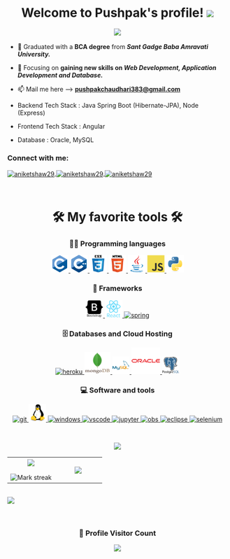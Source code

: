 
<h1 align="center">
  Welcome to Pushpak's profile!
  <img src="https://media.giphy.com/media/hvRJCLFzcasrR4ia7z/giphy.gif" width="28">
</h1>

<!-- Typing SVG by DenverCoder1 - https://github.com/aniketshaw29/readme-typing-svg -->
<p align="center">
  <a href="https://github.com/aniketshaw29/readme-typing-svg"><img src="https://readme-typing-svg.herokuapp.com?font=fira&size=23&color=F74533&background=EFFF4F00&center=true&width=500&height=45&lines=A+Self+Taught+Developer;Learning+Web+App+Development;Backend+Developer;A+Quick+Learner"></a>
</p>

<!-- <h1 align="center">Hey there, Aniket here</h1>
<h3 align="center">Technology Enthusiast</h3> -->
<!--
**aniketshaw29/aniketshaw29** is a ✨ _special_ ✨ repository because its `README.md` (this file) appears on your GitHub profile.
Here are some ideas to get you started:
- 🔭 I’m currently working on ...
- 👯 I’m looking to collaborate on ...
- 🤔 I’m looking for help with ...
- 💬 Ask me about ...
- 😄 Pronouns: ...
- ⚡ Fun fact: ...
-->


- 🔭 Graduated with a **BCA degree** from **_Sant Gadge Baba Amravati University._**

- 🌱 Focusing on **gaining new skills on _Web Development, Application Development and Database._**

- 📫 Mail me here --> **pushpakchaudhari383@gmail.com**


- Backend Tech Stack      : Java Spring Boot (Hibernate-JPA), Node (Express)
- Frontend Tech Stack     : Angular
- Database                : Oracle, MySQL



<h3 align="left">Connect with me:</h3>
<p align="left">
    <a href="https://www.linkedin.com/in/pushpak-chaudhari-a3941323a/" target="blank">
        <img align="center" src="https://raw.githubusercontent.com/rahuldkjain/github-profile-readme-generator/master/src/images/icons/Social/linked-in-alt.svg" alt="aniketshaw29" height="30" width="40" />
    </a>
    <a href="https://github.com/PushpakChaudhari" target="blank">
        <img align="center" src="https://raw.githubusercontent.com/rahuldkjain/github-profile-readme-generator/master/src/images/icons/Social/hackerrank.svg" alt="aniketshaw29" height="30" width="40" />
    </a>
    <a href="#" target="blank">
        <img align="center" src="https://raw.githubusercontent.com/rahuldkjain/github-profile-readme-generator/master/src/images/icons/Social/instagram.svg" alt="aniketshaw29" height="30" width="40" />
    </a>
 
</p>
<br>
<h1 align="center">🛠️ My favorite tools 🛠️ </h1>
<div align="center">
    <h3>👨‍💻 Programming languages</h3>
    <!--<h3 align="left">Languages and Tools:</h3> -->
    <p align="center">
        <a href="https://www.cprogramming.com/" target="_blank" rel="noreferrer"> 
            <img src="https://raw.githubusercontent.com/devicons/devicon/master/icons/c/c-original.svg" alt="c" width="40" height="40"/> 
        </a>
        <a href="https://www.w3schools.com/cpp/" target="_blank" rel="noreferrer"> 
            <img src="https://raw.githubusercontent.com/devicons/devicon/master/icons/cplusplus/cplusplus-original.svg" alt="cplusplus" width="40" height="40"/> 
        </a> 
        <a href="https://www.w3schools.com/css/" target="_blank" rel="noreferrer"> 
            <img src="https://raw.githubusercontent.com/devicons/devicon/master/icons/css3/css3-original-wordmark.svg" alt="css3" width="40" height="40"/> 
        </a>
        <a href="https://www.w3.org/html/" target="_blank" rel="noreferrer"> 
            <img src="https://raw.githubusercontent.com/devicons/devicon/master/icons/html5/html5-original-wordmark.svg" alt="html5" width="40" height="40"/> 
        </a> 
        <a href="https://www.java.com" target="_blank" rel="noreferrer"> 
            <img src="https://raw.githubusercontent.com/devicons/devicon/master/icons/java/java-original.svg" alt="java" width="40" height="40"/> 
        </a>
        <a href="https://developer.mozilla.org/en-US/docs/Web/JavaScript" target="_blank" rel="noreferrer"> 
            <img src="https://raw.githubusercontent.com/devicons/devicon/master/icons/javascript/javascript-original.svg" alt="javascript" width="40" height="40"/> 
        </a>
        <a href="https://www.python.org" target="_blank" rel="noreferrer"> 
            <img src="https://raw.githubusercontent.com/devicons/devicon/master/icons/python/python-original.svg" alt="python" width="40" height="40"/> 
        </a>
    </p>
    <h3> 🧰 Frameworks</h3>
    <p align="center">
        <a href="https://getbootstrap.com" target="_blank" rel="noreferrer"> 
            <img src="https://raw.githubusercontent.com/devicons/devicon/master/icons/bootstrap/bootstrap-plain-wordmark.svg" alt="bootstrap" width="40" height="40"/> 
        </a>
        <!--  <a href="https://www.djangoproject.com/" target="_blank" rel="noreferrer"> <img src="https://raw.githubusercontent.com/devicons/devicon/master/icons/django/django-original.svg" alt="django" width="40" height="40"/> </a> -->
        <!-- <a href="https://flask.palletsprojects.com/" target="_blank" rel="noreferrer"> 
            <img src="https://www.vectorlogo.zone/logos/pocoo_flask/pocoo_flask-icon.svg" alt="flask" width="40" height="40"/> 
        </a>  -->
        <a href="https://reactjs.org/" target="_blank" rel="noreferrer"> <img src="https://raw.githubusercontent.com/devicons/devicon/master/icons/react/react-original-wordmark.svg" alt="react" width="40" height="40"/> </a>
        <!-- <a href="https://nodejs.org" target="_blank" rel="noreferrer"> 
            <img src="https://raw.githubusercontent.com/devicons/devicon/master/icons/nodejs/nodejs-original-wordmark.svg" alt="nodejs" width="70" height="60"/> 
        </a> -->
        <a href="https://spring.io/" target="_blank" rel="noreferrer"> 
            <img src="https://www.vectorlogo.zone/logos/springio/springio-icon.svg" alt="spring" width="40" height="40"/> 
        </a>
        <!-- <a href="https://pandas.pydata.org/" target="_blank" rel="noreferrer"> 
            <img src="https://raw.githubusercontent.com/devicons/devicon/2ae2a900d2f041da66e950e4d48052658d850630/icons/pandas/pandas-original.svg" alt="pandas" width="40" height="40"/> 
        </a> -->
    </p>
    <h3>🗄️ Databases and Cloud Hosting</h3>
    <p align="center"> 
        <a href="https://heroku.com" target="_blank" rel="noreferrer"> 
            <img src="https://www.vectorlogo.zone/logos/heroku/heroku-icon.svg" alt="heroku" width="40" height="40"/> 
        </a>
        <a href="https://www.mongodb.com/" target="_blank" rel="noreferrer"> 
            <img src="https://raw.githubusercontent.com/devicons/devicon/master/icons/mongodb/mongodb-original-wordmark.svg" alt="mongodb" width="60" height="50"/> 
        </a> 
        <a href="https://www.mysql.com/" target="_blank" rel="noreferrer"> 
            <img src="https://raw.githubusercontent.com/devicons/devicon/master/icons/mysql/mysql-original-wordmark.svg" alt="mysql" width="40" height="40"/> 
        </a> 
        <a href="https://www.oracle.com/" target="_blank" rel="noreferrer"> 
            <img src="https://raw.githubusercontent.com/devicons/devicon/master/icons/oracle/oracle-original.svg" alt="oracle" width="66" height="60"/> 
        </a>
        <a href="https://www.postgresql.org" target="_blank" rel="noreferrer"> 
            <img src="https://raw.githubusercontent.com/devicons/devicon/master/icons/postgresql/postgresql-original-wordmark.svg" alt="postgresql" width="40" height="40"/>
        </a>
    </p>
    <h3>💻 Software and tools</h3>
    <p align="center"> 
        <a href="https://git-scm.com/" target="_blank" rel="noreferrer"> 
            <img src="https://www.vectorlogo.zone/logos/git-scm/git-scm-icon.svg" alt="git" width="40" height="40"/> 
        </a> 
        <a href="https://www.linux.org/" target="_blank" rel="noreferrer"> 
            <img src="https://raw.githubusercontent.com/devicons/devicon/master/icons/linux/linux-original.svg" alt="linux" width="40" height="40"/> 
        </a>
        <a href="https://windows.com" target="_blank" rel="noreferrer"> 
            <img src="https://img.icons8.com/fluency/48/000000/windows-10.png" alt="windows" width="40" height="40"/> 
        </a>
        <a href="https://visualstudiocode.com/" target="_blank" rel="noreferrer">  
            <img src="https://img.icons8.com/color/48/000000/visual-studio-code-2019.png" alt="vscode" width="40" height="40"/>
        </a>
        <a href="https://jupyter.org" target="_blank" rel="noreferrer"> 
            <img src="https://img.icons8.com/fluency/48/000000/jupyter.png" alt="jupyter" width="40" height="40"/> 
            </a>
        <a href="https://obsdtudio.org" target="_blank" rel="noreferrer"> 
            <img src="https://img.icons8.com/nolan/64/obs-studio.png" alt="obs" width="40" height="40"/> 
        </a>
        <a href="https://eclipse.org" target="_blank" rel="noreferrer">
            <img src="https://img.icons8.com/nolan/64/java-eclipse.png" alt="eclipse" width="40" height="40"/> 
        </a>
        <a href="https://www.selenium.dev" target="_blank" rel="noreferrer"> 
            <img src="https://raw.githubusercontent.com/detain/svg-logos/780f25886640cef088af994181646db2f6b1a3f8/svg/selenium-logo.svg" alt="selenium" width="40" height="40"/> 
        </a>
    </p>
</div>
<br>
<p  align="center">
    <img src="https://user-images.githubusercontent.com/73097560/115834477-dbab4500-a447-11eb-908a-139a6edaec5c.gif">               
  <br>
    <table border="0" align="center">
        <tr border="0">
            <td width="50%" align="center">
                <img  align="center"  src="https://github-readme-stats.vercel.app/api?username=PushpakChaudhari&theme=nightowl&show_icons=true&count_private=true" />
                <br>
                </br>
                <img  title="🔥 Get streak stats for your profile at git.io/streak-stats" alt="Mark streak" src="https://github-readme-streak-stats.herokuapp.com/?user=PushpakChaudhari&theme=nightowl&hide_border=true&date_format=M%20j[,%20Y]" />
            </td>
            <td width="50%" align="center">
                <img  align="center"  src="https://github-readme-stats.anuraghazra1.vercel.app/api/top-langs/?username=aniketshaw29&theme=nightowl&hide_border=true&no-bg=true&no-frame=true&langs_count=10"/>
            </td>
        </tr>
    </table>
    <br>
    <img src="https://user-images.githubusercontent.com/73097560/115834477-dbab4500-a447-11eb-908a-139a6edaec5c.gif">
</p>  
<br>
<div align=center>
    <h3><b>📍 Profile Visitor Count</b></h3>
</div>
<!-- retro visitor counter -->  
<p align="center" >   
  <img src="https://profile-counter.glitch.me/PushpakChaudhari/count.svg" />  
</p>





